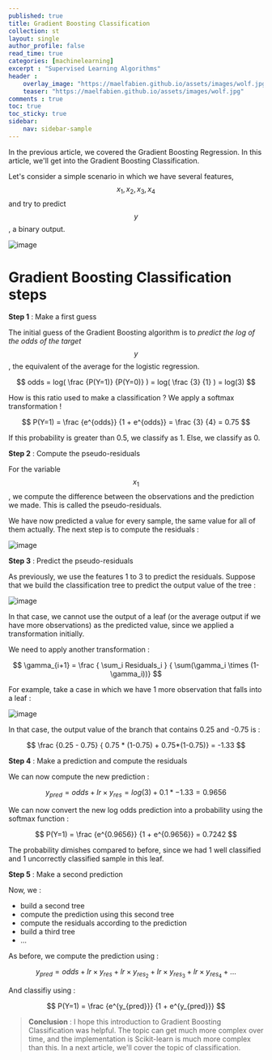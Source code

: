 ```yaml
---
published: true
title: Gradient Boosting Classification
collection: st
layout: single
author_profile: false
read_time: true
categories: [machinelearning]
excerpt : "Supervised Learning Algorithms"
header :
    overlay_image: "https://maelfabien.github.io/assets/images/wolf.jpg"
    teaser: "https://maelfabien.github.io/assets/images/wolf.jpg"
comments : true
toc: true
toc_sticky: true
sidebar:
    nav: sidebar-sample
---
```


In the previous article, we covered the Gradient Boosting Regression. In this article, we'll get into the Gradient Boosting Classification.

<script type="text/javascript" async
    src="https://cdn.mathjax.org/mathjax/latest/MathJax.js?config=TeX-MML-AM_CHTML">
</script>

Let's consider a simple scenario in which we have several features, $$ x_1, x_2, x_3, x_4 $$ and try to predict $$ y $$, a binary output. 

![image](https://maelfabien.github.io/assets/images/tab_8.png)

# Gradient Boosting Classification steps

**Step 1** : Make a first guess

The initial guess of the Gradient Boosting algorithm is to *predict the log of the odds of the target $$ y $$*, the equivalent of the average for the logistic regression. 

$$ odds = log( \frac {P(Y=1)} {P(Y=0)} ) = log( \frac {3} {1} ) = log(3) $$

How is this ratio used to make a classification ? We apply a softmax transformation !

$$ P(Y=1) = \frac {e^{odds}} {1 + e^{odds}} = \frac {3} {4} = 0.75 $$

If this probability is greater than 0.5, we classify as 1. Else, we classify as 0.

**Step 2** : Compute the pseudo-residuals

For the variable $$ x_1 $$, we compute the difference between the observations and the prediction we made. This is called the pseudo-residuals.

We have now predicted a value for every sample, the same value for all of them actually. The next step is to compute the residuals :

![image](https://maelfabien.github.io/assets/images/tab_9.png)

**Step 3** : Predict the pseudo-residuals

As previously, we use the features 1 to 3 to predict the residuals. Suppose that we build the classification tree to predict the output value of the tree :

![image](https://maelfabien.github.io/assets/images/tab_10.png)

In that case, we cannot use the output of a leaf (or the average output if we have more observations) as the predicted value, since we applied a transformation initially.

We need to apply another transformation :

$$ \gamma_{i+1} = \frac { \sum_i Residuals_i } { \sum(\gamma_i \times (1-\gamma_i))} $$

For example, take a case in which we have 1 more observation that falls into a leaf :

![image](https://maelfabien.github.io/assets/images/tab_11.png)

In that case, the output value of the branch that contains 0.25 and -0.75 is :

$$ \frac {0.25 - 0.75} { 0.75 * (1-0.75) + 0.75*(1-0.75)} = -1.33 $$


**Step 4** : Make a prediction and compute the residuals

We can now compute the new prediction :

$$ y_{pred} = odds + lr \times y_{res} = log(3) + 0.1 * -1.33 = 0.9656 $$

We can now convert the new log odds prediction into a probability using the softmax function :

$$ P(Y=1) = \frac {e^{0.9656}} {1 + e^{0.9656}} = 0.7242 $$

The probability dimishes compared to before, since we had 1 well classified and 1 uncorrectly classified sample in this leaf.

**Step 5** : Make a second prediction

Now, we :
- build a second tree
- compute the prediction using this second tree
- compute the residuals according to the prediction
- build a third tree
- ...

As before, we compute the prediction using : 

$$ y_{pred} = odds + lr \times y_{res}  + lr \times y_{res_2} + lr \times y_{res_3} + lr \times y_{res_4} + ... $$

And classifiy using :

$$ P(Y=1) = \frac {e^{y_{pred}}} {1 + e^{y_{pred}}} $$

> **Conclusion** : I hope this introduction to Gradient Boosting Classification was helpful. The topic can get much more complex over time, and the implementation is Scikit-learn is much more complex than this. In a next article, we'll cover the topic of classification.
